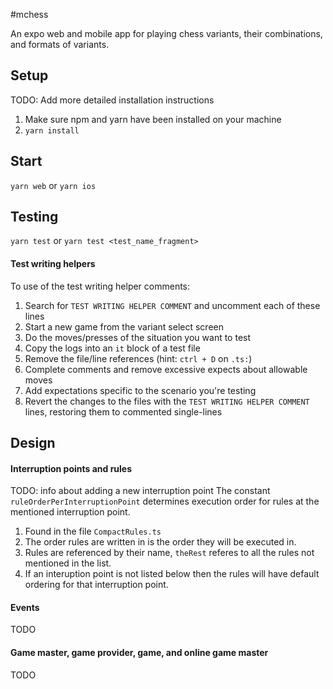 #mchess

An expo web and mobile app for playing chess variants, their combinations, and formats of variants.

## Setup
TODO: Add more detailed installation instructions
1. Make sure npm and yarn have been installed on your machine
2. `yarn install`

## Start
`yarn web` or `yarn ios`

## Testing
`yarn test` or `yarn test <test_name_fragment>`

#### Test writing helpers
To use of the test writing helper comments:
1. Search for `TEST WRITING HELPER COMMENT` and uncomment each of these lines
2. Start a new game from the variant select screen
3. Do the moves/presses of the situation you want to test
4. Copy the logs into an `it` block of a test file
5. Remove the file/line references (hint: `ctrl + D` on `.ts:`)
6. Complete comments and remove excessive expects about allowable moves
7. Add expectations specific to the scenario you're testing
8. Revert the changes to the files with the `TEST WRITING HELPER COMMENT` lines, restoring them to commented single-lines


## Design

#### Interruption points and rules
TODO: info about adding a new interruption point
The constant `ruleOrderPerInterruptionPoint` determines execution order for rules at the mentioned interruption point.
1. Found in the file `CompactRules.ts`
2. The order rules are written in is the order they will be executed in.
3. Rules are referenced by their name, `theRest` referes to all the rules not mentioned in the list.
4. If an interuption point is not listed below then the rules will have default ordering for that interruption point.

#### Events
TODO

#### Game master, game provider, game, and online game master
TODO